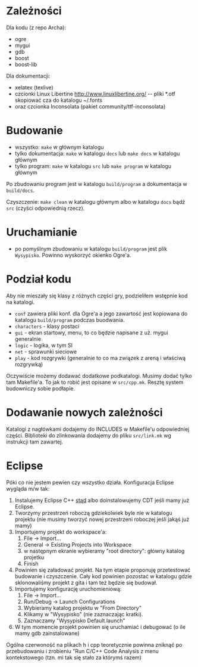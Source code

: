 # Zależności

Dla kodu (z repo Archa):

- ogre
- mygui
- gdb
- boost
- boost-lib

Dla dokumentacji:

- xelatex (texlive)
- czcionki Linux Libertine <http://www.linuxlibertine.org/> -- pliki *.otf skopiować cza do katalogu ~/.fonts
- oraz czcionka Inconsolata (pakiet community/ttf-inconsolata)

# Budowanie

- wszystko: `make` w głównym katalogu
- tylko dokumentacja: `make` w katalogu `docs` lub `make docs` w katalogu głównym
- tylko program: `make` w katalogu `src` lub `make program` w katalogu głównym

Po zbudowaniu program jest w katalogu `build/program` a dokumentacja w `build/docs`.

Czyszczenie: `make clean` w katalogu głównym albo w katalogu `docs` bądź `src` (czyści odpowiednią rzecz).

# Uruchamianie

- po pomyślnym zbudowaniu w katalogu `build/program` jest plik
  `Wysypisko`. Powinno wyskorzyć okienko Ogre'a.

# Podział kodu

Aby nie mieszały się klasy z różnych części gry, podzieliłem
wstępnie kod na katalogi.

- `conf` zawiera pliki konf. dla Ogre'a a jego zawartość jest
kopiowana do katalogu `build/program` podczas buodwania.
- `characters` - klasy postaci
- `gui` - ekran startowy, menu, to co będzie napisane z uż. mygui generalnie
- `logic` - logika, w tym SI
- `net` - sprawunki sieciowe
- `play` - kod rozgrywki (generalnie to co ma związek z areną i właściwą rozgrywką)

Oczywiście możemy dodawać dodatkowe podkatalogi. Musimy dodać tylko
tam Makefile'a. To jak to robić jest opisane w `src/cpp.mk`. Resztę
system budowniczy sobie podłapie.

# Dodawanie nowych zależności

Katalogi z nagłówkami dodajemy do INCLUDES w Makefile'u odpowiedniej
części. Biblioteki do zlinkowania dodajemy do pliku `src/link.mk` wg
instrukcji tam zawartej.

# Eclipse

Póki co nie jestem pewien czy wszystko działa. Konfiguracja Eclipse wygląda m/w tak:

1. Instalujemy Eclipse C++ [stąd](http://www.eclipse.org/downloads/packages/eclipse-ide-cc-linux-developers-includes-incubating-components/indigosr1) albo doinstalowujemy CDT jeśli mamy już Eclipse.
1. Tworzymy przestrzeń roboczą gdziekolwiek byle nie w katalogu projektu (nie musimy tworzyć nowej przestrzeni roboczej jeśli jakąś już mamy)
2. Importujemy projekt do workspace'a:
   1. File -> Import...
   2. General -> Existing Projects into Workspace
   3. w następnym ekranie wybieramy "root directory": główny katalog projetku
   4. Finish
3. Powinien się załadować projekt. Na tym etapie proponuję przetestować budowanie i czyszczenie.
Cały kod powinien pozostać w katalogu gdzie sklonowaliśmy projekt z gita i tam też będzie się budował.
4. Importujemy konfigurację uruchomieniową:
   1. File -> Import...
   2. Run/Debug -> Launch Configurations
   3. Wybieramy katalog projektu w "From Directory"
   4. Klikamy w "Wysypisko" (nie zaznaczając kratki).
   5. Zaznaczamy "Wysypisko Default.launch"
5. W tym momencie projekt powinien się uruchamiać i debugować (o ile mamy gdb zainstalowane)

Ogólna czerwoność na plikach h i cpp teoretycznie powinna zniknąć po
przebudowaniu i zrobieniu "Run C/C++ Code Analysis z menu
kontekstowego (tzn. mi tak się stało za którymś razem)
